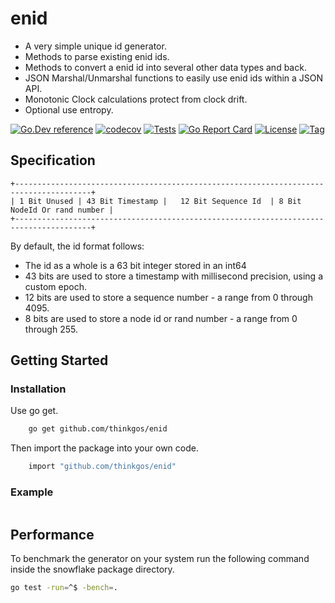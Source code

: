 # enid

- A very simple unique id generator.
- Methods to parse existing enid ids.
- Methods to convert a enid id into several other data types and back.
- JSON Marshal/Unmarshal functions to easily use enid ids within a JSON API.
- Monotonic Clock calculations protect from clock drift.
- Optional use entropy.

[![Go.Dev reference](https://img.shields.io/badge/go.dev-reference-blue?logo=go&logoColor=white)](https://pkg.go.dev/github.com/thinkgos/enid?tab=doc)
[![codecov](https://codecov.io/gh/thinkgos/enid/branch/main/graph/badge.svg)](https://codecov.io/gh/thinkgos/enid)
[![Tests](https://github.com/thinkgos/enid/actions/workflows/ci.yml/badge.svg)](https://github.com/thinkgos/enid/actions/workflows/ci.yml)
[![Go Report Card](https://goreportcard.com/badge/github.com/thinkgos/enid)](https://goreportcard.com/report/github.com/thinkgos/enid)
[![License](https://img.shields.io/github/license/thinkgos/enid)](https://github.com/thinkgos/enid/raw/main/LICENSE)
[![Tag](https://img.shields.io/github/v/tag/thinkgos/enid)](https://github.com/thinkgos/enid/tags)

## Specification

```text
+---------------------------------------------------------------------------------------+
| 1 Bit Unused | 43 Bit Timestamp |   12 Bit Sequence Id  | 8 Bit NodeId Or rand number |
+---------------------------------------------------------------------------------------+
```

By default, the id format follows:

- The id as a whole is a 63 bit integer stored in an int64
- 43 bits are used to store a timestamp with millisecond precision, using a custom epoch.
- 12 bits are used to store a sequence number - a range from 0 through 4095.
- 8 bits are used to store a node id or rand number - a range from 0 through 255.

## Getting Started

### Installation

Use go get.

```sh
    go get github.com/thinkgos/enid
```

Then import the package into your own code.

```sh
    import "github.com/thinkgos/enid"
```

### Example

```go

```

## Performance

To benchmark the generator on your system run the following command inside the snowflake package directory.

```sh
go test -run=^$ -bench=.
```
